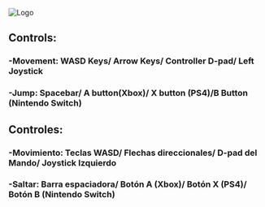 
![Logo](https://i.imgur.com/c0MT5f5.png)
## Controls:
### -Movement: WASD Keys/ Arrow Keys/ Controller D-pad/ Left Joystick
### -Jump: Spacebar/ A button(Xbox)/ X button (PS4)/B Button (Nintendo Switch)

## Controles:
### -Movimiento: Teclas WASD/ Flechas direccionales/ D-pad del Mando/ Joystick Izquierdo
### -Saltar: Barra espaciadora/ Botón A (Xbox)/ Botón X (PS4)/ Botón B (Nintendo Switch)
